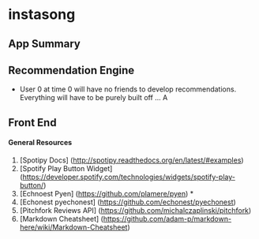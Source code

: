 # instasong
## App Summary

## Recommendation Engine
* User 0 at time 0 will have no friends to develop recommendations. Everything will have to be purely built off
... A

## Front End


#### General Resources
1. [Spotipy Docs] (http://spotipy.readthedocs.org/en/latest/#examples)
2. [Spotify Play Button Widget] (https://developer.spotify.com/technologies/widgets/spotify-play-button/)
3. [Echnoest Pyen] (https://github.com/plamere/pyen) *
4. [Echonest pyechonest] (https://github.com/echonest/pyechonest)
5. [Pitchfork Reviews API] (https://github.com/michalczaplinski/pitchfork)
5. [Markdown Cheatsheet] (https://github.com/adam-p/markdown-here/wiki/Markdown-Cheatsheet)

